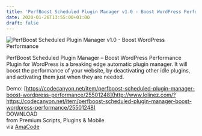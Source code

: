 ```yaml
---
title: 'PerfBoost Scheduled Plugin Manager v1.0 - Boost WordPress Performance'
date: 2020-01-26T13:55:00+01:00
draft: false
---
```


![PerfBoost Scheduled Plugin Manager v1.0 - Boost WordPress Performance](http://www.codelist.cc/uploads/posts/2020-01/1580024977_perfboost-scheduled-plugin-manager.jpg "PerfBoost Scheduled Plugin Manager v1.0 - Boost WordPress Performance")  
  
PerfBoost Scheduled Plugin Manager – Boost WordPress Performance Plugin for WordPress is a breaking edge automatic plugin manager. It will boost the performance of your website, by deactivating other idle plugins, and activating them just when they are needed.  
  
Demo: [https://codecanyon.net/item/perfboost-scheduled-plugin-manager-boost-wordpress-performance/25501248](http://www.lolinez.com/?https://codecanyon.net/item/perfboost-scheduled-plugin-manager-boost-wordpress-performance/25501248)  
DOWNLOAD  
from Premium Scripts, Plugins & Mobile  
via [AmaCode](https://amazcode.ooo)